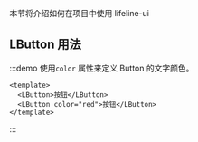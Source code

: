
本节将介绍如何在项目中使用 lifeline-ui

## LButton 用法

:::demo 使用`color` 属性来定义 Button 的文字颜色。

```vue
<template>
  <LButton>按钮</LButton>
  <LButton color="red">按钮</LButton>
</template>

```
:::
